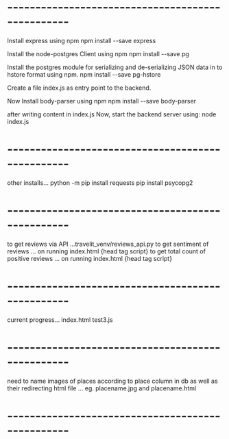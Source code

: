 # -------------------------------------------------
Install express using npm
npm install --save express

Install the node-postgres Client using npm
npm install --save pg

Install the postgres module for serializing and de-serializing JSON data in to hstore format using npm.
npm install --save pg-hstore   

Create a file index.js as entry point to the backend.

Now Install body-parser using npm
npm install --save body-parser

after writing content in index.js
Now, start the backend server using:
node index.js

# -------------------------------------------------
other installs...
python -m pip install requests
pip install psycopg2


# -------------------------------------------------
to get reviews via API ...travelit_venv/reviews_api.py
to get sentiment of reviews ... on running index.html {head tag script}
to get total count of positive reviews ... on running index.html {head tag script}

# -------------------------------------------------
current progress...
index.html 
test3.js

# -------------------------------------------------
need to name images of places according to place column in db as well as their redirecting html file ... eg. placename.jpg and placename.html

# -------------------------------------------------

